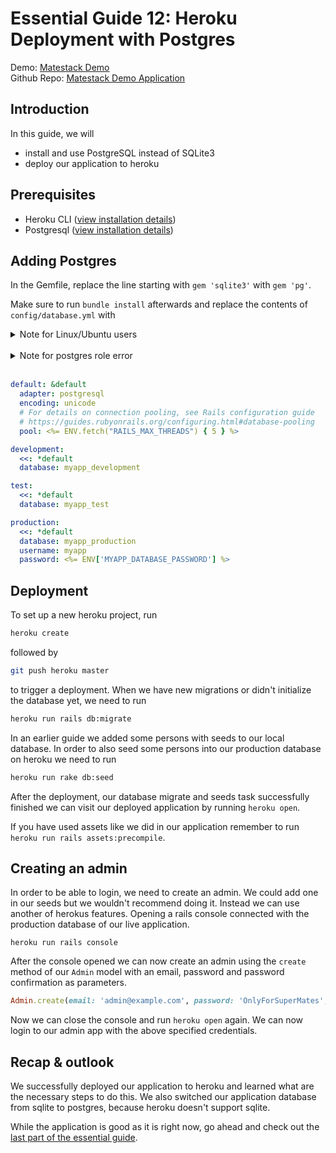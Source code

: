 # Essential Guide 12: Heroku Deployment with Postgres

Demo: [Matestack Demo](https://demo.matestack.io)<br>
Github Repo: [Matestack Demo Application](https://github.com/matestack/matestack-demo-application)

## Introduction
In this guide, we will
- install and use PostgreSQL instead of SQLite3
- deploy our application to heroku

## Prerequisites
- Heroku CLI ([view installation details](https://devcenter.heroku.com/articles/getting-started-with-ruby#set-up))
- Postgresql ([view installation details](https://devcenter.heroku.com/articles/heroku-postgresql#local-setup))

## Adding Postgres

In the Gemfile, replace the line starting with `gem 'sqlite3'` with `gem 'pg'`.

Make sure to run `bundle install` afterwards and replace the contents of `config/database.yml` with

<details>
<summary>Note for Linux/Ubuntu users</summary>
You may need to install additional libraries by running <br/>
<code>sudo apt-get -y install postgresql postgresql-contrib libpq-dev</code>
instead of only running <br/>
<code>sudo apt-get install postgresql</code>.
</details>
<br/>

<details>
<summary>Note for postgres role error</summary>
If you get an error from postgres stating that your role is missing add it by creating a user. To do so run below codesnippet. <br/>
<code>sudo su - postgres && createuser -s -r postgres</code>
</details>
<br/>

```yaml
default: &default
  adapter: postgresql
  encoding: unicode
  # For details on connection pooling, see Rails configuration guide
  # https://guides.rubyonrails.org/configuring.html#database-pooling
  pool: <%= ENV.fetch("RAILS_MAX_THREADS") { 5 } %>

development:
  <<: *default
  database: myapp_development

test:
  <<: *default
  database: myapp_test

production:
  <<: *default
  database: myapp_production
  username: myapp
  password: <%= ENV['MYAPP_DATABASE_PASSWORD'] %>
```

## Deployment

To set up a new heroku project, run

```sh
heroku create
```

followed by

```sh
git push heroku master
```

to trigger a deployment.
When we have new migrations or didn't initialize the database yet, we need to run

```sh
heroku run rails db:migrate
```

In an earlier guide we added some persons with seeds to our local database. In order to also seed some persons into our production database on heroku we need to run

```sh
heroku run rake db:seed
```

After the deployment, our database migrate and seeds task successfully finished we can visit our deployed application by running `heroku open`.

If you have used assets like we did in our application remember to run `heroku run rails assets:precompile`.

## Creating an admin

In order to be able to login, we need to create an admin. We could add one in our seeds but we wouldn't recommend doing it. Instead we can use another of herokus features. Opening a rails console connected with the production database of our live application.

```
heroku run rails console
```

After the console opened we can now create an admin using the `create` method of our `Admin` model with an email, password and password confirmation as parameters.

```ruby
Admin.create(email: 'admin@example.com', password: 'OnlyForSuperMates', password_confirmation: 'OnlyForSuperMates')
```

Now we can close the console and run `heroku open` again. We can now login to our admin app with the above specified credentials.

## Recap & outlook

We successfully deployed our application to heroku and learned what are the necessary steps to do this. We also switched our application database from sqlite to postgres, because heroku doesn't support sqlite.

While the application is good as it is right now, go ahead and check out the [last part of the essential guide](/docs/guides/2-essential/13_wrap_up.md).
